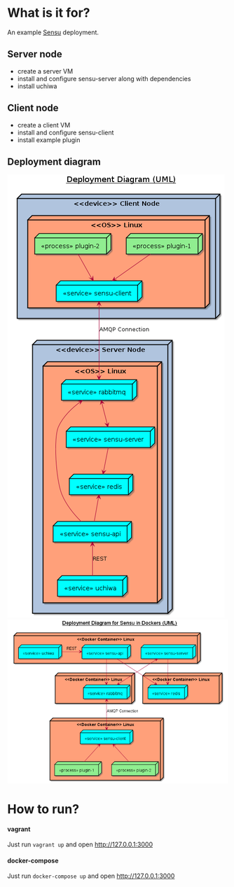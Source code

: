 # What is it for?

An example [Sensu](https://sensuapp.org/) deployment.

## Server node
- create a server VM
- install and configure sensu-server along with dependencies
- install uchiwa

## Client node
- create a client VM
- install and configure sensu-client
- install example plugin

## Deployment diagram

![Deployment Diagram for Vagrant](images/deployment.png)
![Deployment Diagram for Docker](images/deployment_docker.png)

# How to run?

#### vagrant

Just run `vagrant up` and open http://127.0.0.1:3000

#### docker-compose

Just run `docker-compose up` and open http://127.0.0.1:3000
